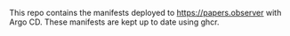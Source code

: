 This repo contains the manifests deployed to https://papers.observer with Argo CD. These manifests are kept up to date using ghcr.
